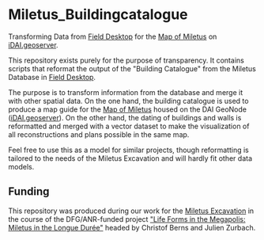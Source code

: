# Miletus_Buildingcatalogue
Transforming Data from [Field Desktop](https://github.com/dainst/idai-field) for the [Map of Miletus](https://geoserver.dainst.org/maps/5764) on [iDAI.geoserver](https://geoserver.dainst.org/).

This repository exists purely for the purpose of transparency. It contains scripts that reformat the output of the "Building Catalogue" from the Miletus Database in [Field Desktop](https://github.com/dainst/idai-field). 

The purpose is to transform information from the database and merge it with other spatial data. On the one hand, the building catalogue is used to produce a map guide for the [Map of Miletus](https://geoserver.dainst.org/maps/5764) housed on the DAI GeoNode ([iDAI.geoserver](https://geoserver.dainst.org/)). On the other hand, the dating of buildings and walls is reformatted and merged with a vector dataset to make the visualization of all reconstructions and plans possible in the same map. 

Feel free to use this as a model for similar projects, though reformatting is tailored to the needs of the Miletus Excavation and will hardly fit other data models. 

## Funding
This repository was produced during our work for the [Miletus Excavation](https://www.miletgrabung.uni-hamburg.de/) in the course of the DFG/ANR-funded project ["Life Forms in the Megapolis: Miletus in the Longue Durée"](https://www.kulturwissenschaften.uni-hamburg.de/ka/forschung/lebensformen-megapolis.html) headed by Christof Berns and Julien Zurbach. 